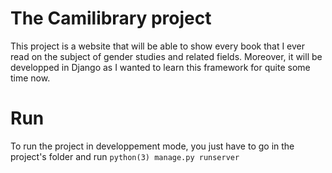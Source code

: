 # The Camilibrary project

This project is a website that will be able to show every book that I ever read
on the subject of gender studies and related fields.
Moreover, it will be developped in Django as I wanted to learn this framework
for quite some time now.

# Run

To run the project in developpement mode, you just have to go in the project's
folder and run ```python(3) manage.py runserver```